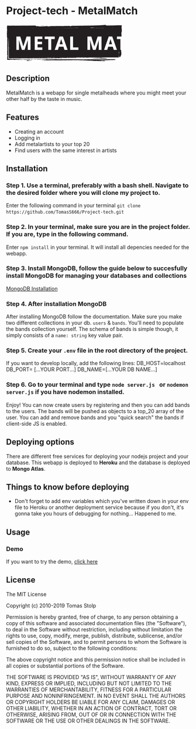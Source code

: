 # Project-tech - MetalMatch
![Logo](https://github.com/TomasS666/Project-tech/blob/master/Project_tech/Logo/SVG/Artboard%202.svg)

## Description
MetalMatch is a webapp for single metalheads where you might meet your other half by the taste in music.

## Features
* Creating an account
* Logging in
* Add metalartists to your top 20
* Find users with the same interest in artists

## Installation
 
### Step 1. Use a terminal, preferably with a bash shell. Navigate to the desired folder where you will clone my project to.
Enter the following command in your terminal ``` git clone https://github.com/TomasS666/Project-tech.git ```

### Step 2. In your terminal, make sure you are in the project folder. If you are, type in the following command.
Enter ``` npm install ``` in your terminal. It will install all depencies needed for the webapp.

### Step 3. Install MongoDB, follow the guide below to succesfully install MongoDB for managing your databases and collections
[MongoDB Installation](https://docs.mongodb.com/manual/installation/)

### Step 4. After installation MongoDB
After installing MongoDB follow the documentation. Make sure you make two different collections in your db.
```users``` & ```bands```. You'll need to populate the bands collection yourself. The schema of bands is simple though, it simply consists of a ```name: string``` key value pair.

### Step 5. Create your ```.env``` file in the root directory of the project.
If you want to develop locally, add the following lines:
DB_HOST=localhost
DB_PORT= [...YOUR PORT...]
DB_NAME=[...YOUR DB NAME...]

### Step 6. Go to your terminal and type ```node server.js ``` or ```nodemon server.js``` if you have nodemon installed.
Enjoy! You can now create users by registering and then you can add bands to the users. The bands will be pushed as objects to a top_20 array of the user. You can add and remove bands and you "quick search" the bands if client-side JS is enabled.

## Deploying options
There are different free services for deploying your nodejs project and your database. This webapp is deployed to **Heroku** and the database is deployed to **Mongo Atlas**.

## Things to know before deploying
* Don't forget to add env variables which you've written down in your env file to Heroku or another deployment service because if you don't, it's gonna take you hours of debugging for nothing... Happened to me. 

## Usage 
### Demo
If you want to try the demo, [click here](https://p-tech.herokuapp.com)

## License
The MIT License

Copyright (c) 2010-2019 Tomas Stolp

Permission is hereby granted, free of charge, to any person obtaining a copy
of this software and associated documentation files (the "Software"), to deal
in the Software without restriction, including without limitation the rights
to use, copy, modify, merge, publish, distribute, sublicense, and/or sell
copies of the Software, and to permit persons to whom the Software is
furnished to do so, subject to the following conditions:

The above copyright notice and this permission notice shall be included in
all copies or substantial portions of the Software.

THE SOFTWARE IS PROVIDED "AS IS", WITHOUT WARRANTY OF ANY KIND, EXPRESS OR
IMPLIED, INCLUDING BUT NOT LIMITED TO THE WARRANTIES OF MERCHANTABILITY,
FITNESS FOR A PARTICULAR PURPOSE AND NONINFRINGEMENT. IN NO EVENT SHALL THE
AUTHORS OR COPYRIGHT HOLDERS BE LIABLE FOR ANY CLAIM, DAMAGES OR OTHER
LIABILITY, WHETHER IN AN ACTION OF CONTRACT, TORT OR OTHERWISE, ARISING FROM,
OUT OF OR IN CONNECTION WITH THE SOFTWARE OR THE USE OR OTHER DEALINGS IN
THE SOFTWARE.
